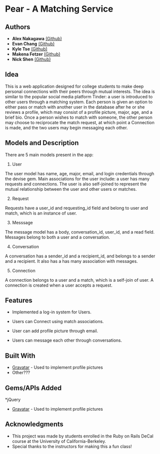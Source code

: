 # Pear - A Matching Service

## Authors

* **Alex Nakagawa** [(Github)](https://github.com/alexnakagawa3)
* **Evan Chang** [(Github)](https://github.com/pkmnfreak)
* **Kyle Tse** [(Github)](https://github.com/tsekylekobie)
* **Makena Fetzer** [(Github)](https://github.com/makenafetzer)
* **Nick Shen** [(Github)](https://github.com/nickshen)

## Idea

This is a web application designed for college students to make deep personal connections with their peers through mutual interests. The idea is similar to the popular social media platform Tinder: a user is introduced to other users through a matching system. Each person is given an option to either pass or match with another user in the database after he or she reviews a profile, which may consist of a profile picture, major, age, and a brief bio. Once a person wishes to match with someone, the other person may choose to reciprocate the match request, at which point a Connection is made, and the two users may begin messaging each other.

## Models and Description

There are 5 main models present in the app:

1. User

The user model has name, age, major, email, and login credentials through the devise gem.
Main associations for the user include: a user has many requests and connections. The user
is also self-joined to represent the mutual relationship between the user and other users
or matches.

2. Request

Requests have a user_id and requesting_id field and belong to user and match, which is an instance of user.

3. Messsage

The message model has a body, conversation_id, user_id, and a read field. Messages
belong to both a user and a conversation.

4. Conversation

A conversation has a sender_id and a recipient_id, and belongs to a sender and a
recipient. It also has a has many association with messages.

5. Connection

A connection belongs to a user and a match, which is a self-join of user. A connection
is created when a user accepts a request.


## Features

* Implemented a log-in system for Users.

* Users can Connect using match associations.

* User can add profile picture through email.

* Users can message each other through conversations.

## Built With

* [Gravatar](https://en.gravatar.com/) - Used to implement profile pictures
* Other???

## Gems/APIs Added

*jQuery

* [Gravatar](https://en.gravatar.com/) - Used to implement profile pictures

## Acknowledgments

* This project was made by students enrolled in the Ruby on Rails DeCal course at the University of California-Berkeley.
* Special thanks to the instructors for making this a fun class!
